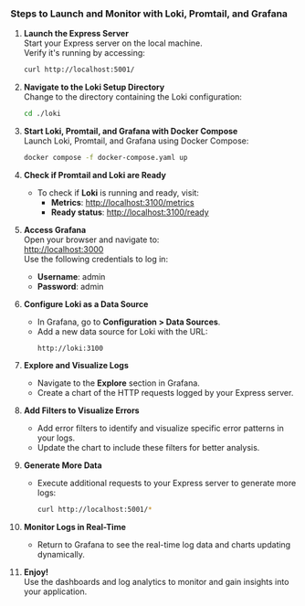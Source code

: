 ### Steps to Launch and Monitor with Loki, Promtail, and Grafana

1. **Launch the Express Server**  
   Start your Express server on the local machine.  
   Verify it's running by accessing:  
   ```bash
   curl http://localhost:5001/
   ```

2. **Navigate to the Loki Setup Directory**  
   Change to the directory containing the Loki configuration:  
   ```bash
   cd ./loki
   ```

3. **Start Loki, Promtail, and Grafana with Docker Compose**  
   Launch Loki, Promtail, and Grafana using Docker Compose:  
   ```bash
   docker compose -f docker-compose.yaml up
   ```

4. **Check if Promtail and Loki are Ready**  
   - To check if **Loki** is running and ready, visit:  
     - **Metrics**: [http://localhost:3100/metrics](http://localhost:3100/metrics)  
     - **Ready status**: [http://localhost:3100/ready](http://localhost:3100/ready)  

5. **Access Grafana**  
   Open your browser and navigate to:  
   [http://localhost:3000](http://localhost:3000)  
   Use the following credentials to log in:  
   - **Username**: admin  
   - **Password**: admin  

6. **Configure Loki as a Data Source**  
   - In Grafana, go to **Configuration > Data Sources**.  
   - Add a new data source for Loki with the URL:  
     ```text
     http://loki:3100
     ```

7. **Explore and Visualize Logs**  
   - Navigate to the **Explore** section in Grafana.  
   - Create a chart of the HTTP requests logged by your Express server.

8. **Add Filters to Visualize Errors**  
   - Add error filters to identify and visualize specific error patterns in your logs.  
   - Update the chart to include these filters for better analysis.

9. **Generate More Data**  
   - Execute additional requests to your Express server to generate more logs:  
     ```bash
     curl http://localhost:5001/*
     ```

10. **Monitor Logs in Real-Time**  
    - Return to Grafana to see the real-time log data and charts updating dynamically.

11. **Enjoy!**  
    Use the dashboards and log analytics to monitor and gain insights into your application.

